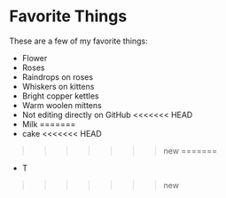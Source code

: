 # Favorite Things

These are a few of my favorite things:

- Flower
- Roses
- Raindrops on roses
- Whiskers on kittens
- Bright copper kettles
- Warm woolen mittens
- Not editing directly on GitHub
<<<<<<< HEAD
- Milk
=======
- cake
<<<<<<< HEAD
>>>>>>> new
=======
- T
>>>>>>> new
